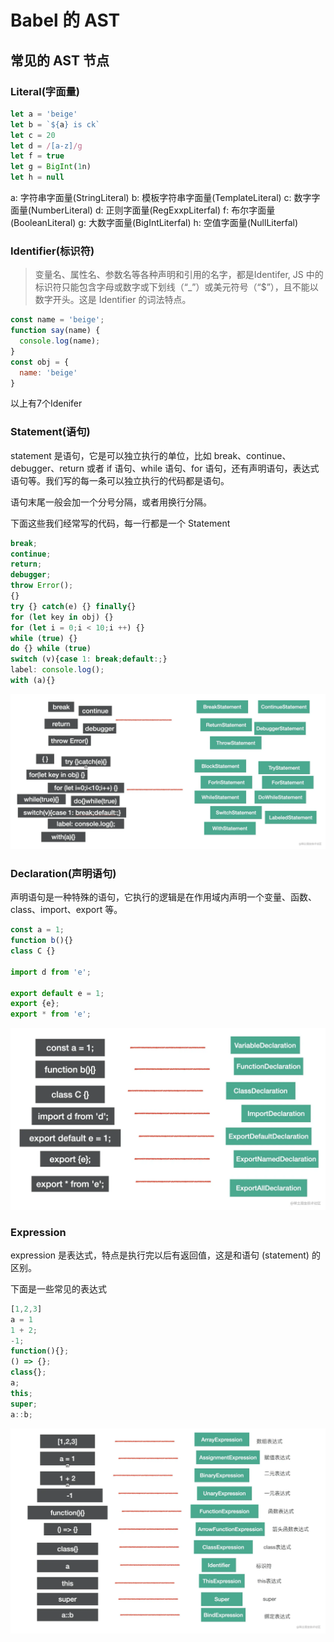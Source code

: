 # Babel 的 AST

## 常见的 AST 节点

  ### Literal(字面量)

```js
let a = 'beige'
let b = `${a} is ck`
let c = 20
let d = /[a-z]/g
let f = true
let g = BigInt(1n)
let h = null
```  
a: 字符串字面量(StringLiteral)
b: 模板字符串字面量(TemplateLiteral)
c: 数字字面量(NumberLiteral)
d: 正则字面量(RegExxpLiterfal)
f: 布尔字面量(BooleanLiteral)
g: 大数字面量(BigIntLiterfal)
h: 空值字面量(NullLiterfal)


### Identifier(标识符)

> 变量名、属性名、参数名等各种声明和引用的名字，都是Identifer, JS 中的标识符只能包含字母或数字或下划线（“_”）或美元符号（“$”），且不能以数字开头。这是 Identifier 的词法特点。

```js
const name = 'beige';
function say(name) {
  console.log(name);
}
const obj = {
  name: 'beige'
}
```
以上有7个Idenifer

### Statement(语句)

statement 是语句，它是可以独立执行的单位，比如 break、continue、debugger、return 或者 if 语句、while 语句、for 语句，还有声明语句，表达式语句等。我们写的每一条可以独立执行的代码都是语句。

语句末尾一般会加一个分号分隔，或者用换行分隔。

下面这些我们经常写的代码，每一行都是一个 Statement

```js
break;
continue;
return;
debugger;
throw Error();
{}
try {} catch(e) {} finally{}
for (let key in obj) {}
for (let i = 0;i < 10;i ++) {}
while (true) {}
do {} while (true)
switch (v){case 1: break;default:;}
label: console.log();
with (a){}
```
![](./images/AST-Statement.png)

### Declaration(声明语句)

声明语句是一种特殊的语句，它执行的逻辑是在作用域内声明一个变量、函数、class、import、export 等。

```js
const a = 1;
function b(){}
class C {}

import d from 'e';

export default e = 1;
export {e};
export * from 'e';
```
![](./images/AST-Declaration.png)


### Expression

expression 是表达式，特点是执行完以后有返回值，这是和语句 (statement) 的区别。

下面是一些常见的表达式

```js
[1,2,3]
a = 1
1 + 2;
-1;
function(){};
() => {};
class{};         
a;
this;
super;
a::b;
```
![](./images/AST-Expression.png)